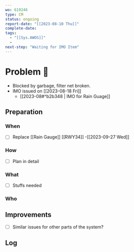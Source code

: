 ```yaml
---
wo: 619246
type: CM
status: ongoing
report-date: "[[2023-08-10 Thu]]"
complete-date: 
tags:
  - "[[Sys.AWOS]]"
  - 
next-step: "Waiting for IMO Item"
---
```

# Problem 🐞
- Blocked by garbage, filter net broken.
- IMO issued on [[2023-08-18 Fri]] 
	- [[2023-08#^b2b348 | IMO for Rain Guage]]
## Preparation
### When
- [ ] Replace [[Rain Gauge]] [[RWY34]] -[[2023-09-27 Wed]]
### How
- [ ] Plan in detail
### What
- [ ] Stuffs needed
### Who

## Improvements
- [ ] Similar issues for other parts of the system?

## Log

